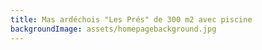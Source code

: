 ```yaml
---
title: Mas ardéchois "Les Prés" de 300 m2 avec piscine
backgroundImage: assets/homepagebackground.jpg
---
```

